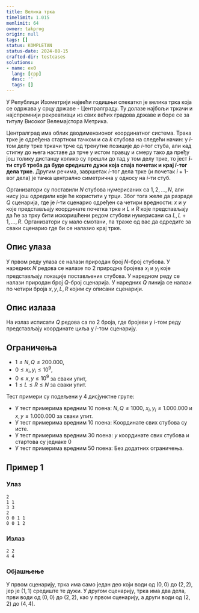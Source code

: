 ```yaml
---
title: Велика трка
timelimit: 1.015
memlimit: 64
owner: takprog
origin: null
tags: []
status: KOMPLETAN
status-date: 2024-08-15
crafted-dir: testcases
solutions:
- name: ex0
  lang: [cpp]
  desc: ''
  tags: []
---
```


﻿У Републици Изометрији највећи годишњи спекаткл је велика трка која се одржава у срцу државе - Централграду. Ту долазе најбољи тркачи и најспремнији рекреативци из свих већих градова државе и боре се за титулу Високог Велемајстора Метрика.

Централград има облик дводимензионог координатног система. Трака трке је одређена стартном тачком и са $k$ стубова на следећи начин: у $i$-том делу трке тркачи трче од тренутне позиције до $i$-тог стуба, али кад стигну до њега наставе да трче у истом правцу и смеру тако да пређу још толику дистанцу колико су прешли до тад у том делу трке, то јест **$i$-ти стуб треба да буде средиште дужи која спаја почетак и крај $i$-тог дела трке.** Другим речима, завршетак $i$-тог дела трке (и почетак $i+1$-вог дела) је тачка централно симетрична у односу на $i$-ти стуб.   

Организатори су поставили $N$ стубова нумерисаних са $1,2,\ldots,N$, али нису још одредили које ће користити у трци. Због тога желе да разраде $Q$ сценарија, где је $i$-ти сценарио одређен са четири вредности: $x$ и $y$ које представљају координате почетка трке и  $L$ и $R$ које представљају да ће за трку бити искоришћени редом стубови нумерисани са $L,L+1,\ldots,R$. Организатори су мало смотани, па траже од вас да одредите за сваки сценарио где би се налазио крај трке.
## Опис улаза
У првом реду улаза се налази природан број $N$-број стубова. У наредних $N$ редова се налазе по $2$ природна бројевa $x_i$ и $y_i$ које представљају локације постављених стубова. У наредном реду се налази природан број $Q$-број сценарија. У наредних $Q$ линија се налази по четири броја $x,y,L,R$ којим су описани сценарији.
## Опис излаза
На излаз исписати $Q$ редова са по $2$ броја, где бројеви у $i$-том реду представљају координате циља у $i$-том сценарију.
## Ограничења

-   $1 \leq N,Q \leq 200.000$,
-   $0\le x_i,y_i\le10^9$,
-   $0\le x ,y\le10^9$ за сваки упит,
-   $1\le L\le R\le N$ за сваки упит.

Тест примери су подељени у 4 дисјунктне групе:

-   У тест примерима вредним $10$ поена:  $N,Q\leq 1000$,  $x_i,y_i\le 1.000.000$ и $x,y\le 1.000.000$ за сваки упит.
-   У тест примерима вредним $10$ поена: Kоординате свих стубова су исте.
-   У тест примерима вредним $30$ поена: $y$ координате свих стубова и стартова су једнаке $0$
-   У тест примерима вредним $50$ поена: Без додатних ограничења.

## Пример 1

### Улаз

```
2
1 1
3 3
2
0 0 1 1
0 0 1 2
```

### Излаз

```
2 2
4 4
```

### Објашњење

У првом сценарију, трка има само један део који води од $(0,0)$ до $(2,2)$, јер је $(1,1)$ средиште те дужи. У другом сценарију, трка има два дела, први води од $(0,0)$ до $(2,2)$, као у првом сценарију, а други води од $(2,2)$ до $(4,4)$.


